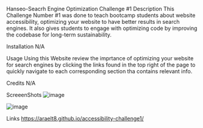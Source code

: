 Hanseo-Seacrh Engine Optimization Challenge #1
Description
This Challenge Number #1 was done to teach bootcamp students about website accessibility, optimizing your website to have better results in search engines. It also gives students to engage with optimizing code by improving the codebase for long-term sustainability.

Installation
N/A

Usage
Using this Website review the imprtance of optimizing your website for search engines by clicking the links found in the top right of the page to quickly navigate to each corresponding section tha contains relevant info.

Credits
N/A

ScreeenShots
![image](https://user-images.githubusercontent.com/60860293/226483518-12c5bc30-711a-494a-9e76-3d66c3b84177.png)

![image](https://user-images.githubusercontent.com/60860293/226483629-94da3f63-554d-4b71-834c-3957b4247e2e.png)


Links
https://araelt8.github.io/accessibility-challenge1/